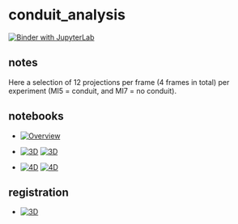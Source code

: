 # conduit_analysis

[![Binder with JupyterLab](https://img.shields.io/badge/launch-jupyterlab-red.svg)](http://mybinder.org/v2/gh/kmader/conduit_analysis/master?urlpath=lab)

## notes

Here a selection of 12 projections per frame (4 frames in total) per experiment (MI5 = conduit, and MI7 = no conduit).

## notebooks

- [![Overview](https://img.shields.io/badge/launch-overview-green.svg)](http://mybinder.org/v2/gh/kmader/conduit_analysis/master?filepath=notebooks/Overview.ipynb)

- [![3D](https://img.shields.io/badge/launch-3D_Notebook-green.svg)](http://mybinder.org/v2/gh/kmader/conduit_analysis/master?filepath=notebooks/3DViews.ipynb) [![3D](https://img.shields.io/badge/run-3D_Demo-blue.svg)](http://mybinder.org/v2/gh/kmader/conduit_analysis/master?urlpath=/apps/notebooks/3DViews.ipynb)

- [![4D](https://img.shields.io/badge/launch-4D_Notebook-green.svg)](http://mybinder.org/v2/gh/kmader/conduit_analysis/master?filepath=notebooks/3DViews-Animations.ipynb) [![4D](https://img.shields.io/badge/run-4D_Demo-blue.svg)](http://mybinder.org/v2/gh/kmader/conduit_analysis/master?urlpath=/apps/notebooks/3DViews-Animations.ipynb)


## registration
- [![3D](https://img.shields.io/badge/launch-3D_Notebook-green.svg)](http://mybinder.org/v2/gh/kmader/conduit_analysis/master?filepath=notebooks/3DRegistration.ipynb)
